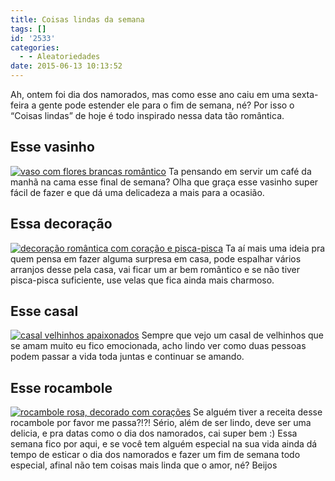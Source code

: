 ```yaml
---
title: Coisas lindas da semana
tags: []
id: '2533'
categories:
  - - Aleatoriedades
date: 2015-06-13 10:13:52
---
```


Ah, ontem foi dia dos namorados, mas como esse ano caiu em uma sexta-feira a gente pode estender ele para o fim de semana, né? Por isso o “Coisas lindas” de hoje é todo inspirado nessa data tão romântica.

## Esse vasinho

[![vaso com flores brancas romântico ](/wp-content/uploads/2015/06/8c34fdb44e1f786e68c010ea58114536-682x1024.jpg)](/wp-content/uploads/2015/06/8c34fdb44e1f786e68c010ea58114536.jpg) Ta pensando em servir um café da manhã na cama esse final de semana? Olha que graça esse vasinho super fácil de fazer e que dá uma delicadeza a mais para a ocasião.

## Essa decoração

[![decoração romântica com coração e pisca-pisca](/wp-content/uploads/2015/06/eabcf2c6ce558ccc5f33c072b891c9f1-715x1024.jpg)](/wp-content/uploads/2015/06/eabcf2c6ce558ccc5f33c072b891c9f1.jpg) Ta aí mais uma ideia pra quem pensa em fazer alguma surpresa em casa, pode espalhar vários arranjos desse pela casa, vai ficar um ar bem romântico e se não tiver pisca-pisca suficiente, use velas que fica ainda mais charmoso.

## Esse casal

[![casal velhinhos apaixonados ](/wp-content/uploads/2015/06/41893cc97f5bf1b554b9b14eb98de906-623x1024.jpg)](/wp-content/uploads/2015/06/41893cc97f5bf1b554b9b14eb98de906.jpg) Sempre que vejo um casal de velhinhos que se amam muito eu fico emocionada, acho lindo ver como duas pessoas podem passar a vida toda juntas e continuar se amando.

## Esse rocambole

[![rocambole rosa, decorado com corações](/wp-content/uploads/2015/06/8092add9f8e79f9217ec5de831b39e6b-683x1024.jpg)](/wp-content/uploads/2015/06/8092add9f8e79f9217ec5de831b39e6b.jpg) Se alguém tiver a receita desse rocambole por favor me passa?!?! Sério, além de ser lindo, deve ser uma delicia, e pra datas como o dia dos namorados, cai super bem :) Essa semana fico por aqui, e se você tem alguém especial na sua vida ainda dá tempo de esticar o dia dos namorados e fazer um fim de semana todo especial, afinal não tem coisas mais linda que o amor, né? Beijos
